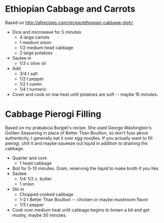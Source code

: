 # Ethiopian Cabbage and Carrots
Based on http://allrecipes.com/recipe/ethiopian-cabbage-dish/

- Dice and microwave for 5 minutes
   - 4 large carrots
   - 1 medium onion
   - 1/2 medium head cabbage
   - 2 large potatoes
- Sautee in
   - 1/3 c olive oil
- Add
  - 3/4 t salt
  - 1/2 t pepper
  - 1/2 t cumin
  - 1/4 t turmeric
 - Cover and cook on low heat until potatoes are soft -- maybe 15 minutes.

# Cabbage Pierogi Filling
Based on my prababcia Burgiel's recipe. She used George Washington's Golden Seasoning in place of Better Than Boullion, so don't fuss about authenticity. 
I generally eat it over egg noodles. If you actually want to fill pierogi, chill it and maybe squeeze out liquid in addition to draining the cabbage.

- Quarter and core
  - 1 head cabbage
- Boil for 5-10 minutes. Drain, reserving the liquid to make broth if you like.
- Sautee
  - 1/4-1/2 c. butter
  - 1 onion
- Stir in
  - Chopped cooked cabbage
  - 1-2 t Better Than Boullion -- chicken or maybe mushroom flavor
  - 1/3 t pepper
- Cook over medium heat until cabbage begins to brown a bit and get mushy, maybe 30 minutes.
